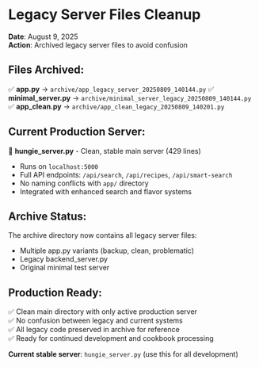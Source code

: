 # Legacy Server Files Cleanup
**Date**: August 9, 2025  
**Action**: Archived legacy server files to avoid confusion

## Files Archived:
✅ **app.py** → `archive/app_legacy_server_20250809_140144.py`
✅ **minimal_server.py** → `archive/minimal_server_legacy_20250809_140144.py`  
✅ **app_clean.py** → `archive/app_clean_legacy_20250809_140201.py`

## Current Production Server:
🚀 **hungie_server.py** - Clean, stable main server (429 lines)
- Runs on `localhost:5000`
- Full API endpoints: `/api/search`, `/api/recipes`, `/api/smart-search`
- No naming conflicts with `app/` directory
- Integrated with enhanced search and flavor systems

## Archive Status:
The archive directory now contains all legacy server files:
- Multiple app.py variants (backup, clean, problematic)
- Legacy backend_server.py
- Original minimal test server

## Production Ready:
✅ Clean main directory with only active production server  
✅ No confusion between legacy and current systems  
✅ All legacy code preserved in archive for reference  
✅ Ready for continued development and cookbook processing

**Current stable server**: `hungie_server.py` (use this for all development)
